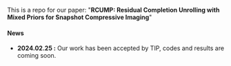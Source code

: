 This is a repo for our paper: "**RCUMP: Residual Completion Unrolling with Mixed Priors for Snapshot Compressive Imaging**"

#### News
- **2024.02.25 :** Our work has been accepted by TIP, codes and results are coming soon.



